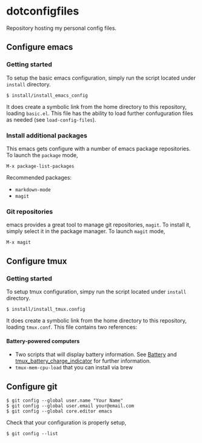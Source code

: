 # dotconfigfiles

Repository hosting my personal config files.

## Configure emacs

### Getting started

To setup the basic emacs configuration, simply run the script located under `install` directory.

```
$ install/install_emacs_config
```

It does create a symbolic link from the home directory to this repository, loading `basic.el`. This file has the ability to load further confuguration files as needed (see `load-config-files`).

### Install additional packages

This emacs gets configure with a number of emacs package repositories. To launch the `package` mode,

```
M-x package-list-packages
```

Recommended packages:
- `markdown-mode`
- `magit`

### Git repositories

emacs provides a great tool to manage git repositories, `magit`. To install it, simply select it in the package manager. To launch `magit` mode,

```
M-x magit
```

## Configure tmux

### Getting started

To setup tmux configuration, simpy run the script located under `install` directory.

```
$ install/install_tmux.config
```

It does create a symbolic link from the home directory to this repository, loading `tmux.conf`. This file contains two references:

#### Battery-powered computers

* Two scripts that will display battery information. See [Battery](https://github.com/Goles/Battery) and [tmux_battery_charge_indicator](https://github.com/AaronLasseigne/tmux_battery_charge_indicator) for further information.
* `tmux-mem-cpu-load` that you can install via brew

## Configure git

```
$ git config --global user.name "Your Name"
$ git config --global user.email your@email.com
$ git config --global core.editor emacs
```

Check that your configuration is properly setup,

```
$ git config --list
```
